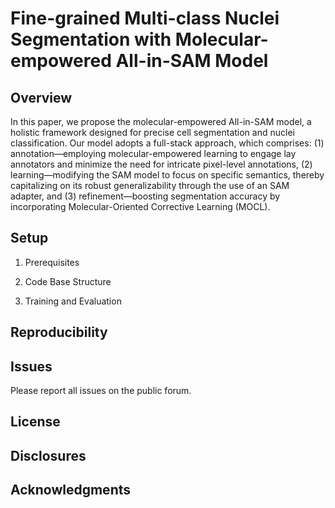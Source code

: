 # Fine-grained Multi-class Nuclei Segmentation with Molecular-empowered All-in-SAM Model

## Overview
In this paper, we propose the molecular-empowered All-in-SAM model, a holistic framework designed for precise cell segmentation and nuclei classification. Our model adopts a full-stack approach, which comprises: (1) annotation—employing molecular-empowered learning to engage lay annotators and minimize the need for intricate pixel-level annotations, (2) learning—modifying the SAM model to focus on specific semantics, thereby capitalizing on its robust generalizability through the use of an SAM adapter, and (3) refinement—boosting segmentation accuracy by incorporating Molecular-Oriented Corrective Learning (MOCL).

## Setup
1. Prerequisites

2. Code Base Structure

3. Training and Evaluation


## Reproducibility


## Issues

Please report all issues on the public forum.
## License


## Disclosures

## Acknowledgments

